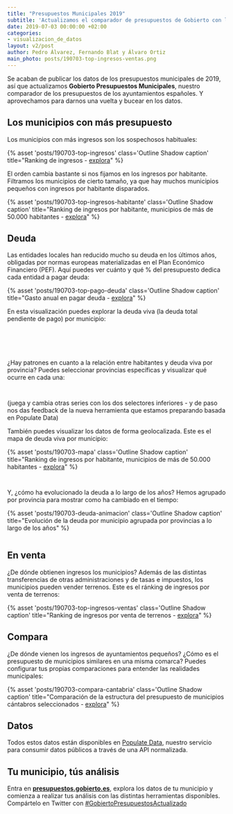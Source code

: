```yaml
---
title: "Presupuestos Municipales 2019"
subtitle: 'Actualizamos el comparador de presupuestos de Gobierto con los datos de 2019'
date: 2019-07-03 00:00:00 +02:00
categories:
- visualizacion_de_datos
layout: v2/post
author: Pedro Álvarez, Fernando Blat y Álvaro Ortiz
main_photo: posts/190703-top-ingresos-ventas.png
---
```


Se acaban de publicar los datos de los presupuestos municipales de 2019, así que actualizamos **Gobierto Presupuestos Municipales**, nuestro comparador de los presupuestos de los ayuntamientos españoles. Y aprovechamos para darnos una vuelta y bucear en los datos.

<script src="https://unpkg.com/vue"></script>
<script src="https://data-visualizer.populate.tools/dist/my-visualizer.min.js"></script>
<script src="https://data-visualizer.populate.tools/lib/connector.populate.umd.min.js"></script>

## Los municipios con más presupuesto

Los municipios con más ingresos son los sospechosos habituales:

{% asset 'posts/190703-top-ingresos' class='Outline Shadow caption' title="Ranking de ingresos - <a href='https://presupuestos.gobierto.es/ranking/2019/I/economic/amount?f%5Bper_inhabitant%5D%5Bfrom%5D=0&amp;f%5Bper_inhabitant%5D%5Bto%5D=20000&amp;f%5Bpopulation%5D%5Bfrom%5D=0&amp;f%5Bpopulation%5D%5Bto%5D=5000000&amp;f%5Btotal%5D%5Bfrom%5D=0&amp;f%5Btotal%5D%5Bto%5D=5000000000' target='blank'>explora</a>" %}

El orden cambia bastante si nos fijamos en los ingresos por habitante. Filtramos los municipios de cierto tamaño, ya que hay muchos municipios pequeños con ingresos por habitante disparados.

{% asset 'posts/190703-top-ingresos-habitante' class='Outline Shadow caption' title="Ranking de ingresos por habitante, municipios de más de 50.000 habitantes - <a href='https://presupuestos.gobierto.es/ranking/2019/I/economic/amount_per_inhabitant?&amp;f[population][from]=50000&amp;f[population][to]=5000000&amp;f[total][from]=0&amp;f[total][to]=5000000000&amp;f[per_inhabitant][from]=0&amp;f[per_inhabitant][to]=20000' target='blank'>explora</a>" %}


## Deuda

Las entidades locales han reducido mucho su deuda en los últimos años, obligadas por normas europeas materializadas en el Plan Económico Financiero (PEF). Aquí puedes ver cuánto y qué % del presupuesto dedica cada entidad a pagar deuda:

{% asset 'posts/190703-top-pago-deuda' class='Outline Shadow caption' title="Gasto anual en pagar deuda - <a href='https://presupuestos.gobierto.es/ranking/2019/G/functional/amount/0?f%5Bper_inhabitant%5D%5Bfrom%5D=0&amp;f%5Bper_inhabitant%5D%5Bto%5D=20000&amp;f%5Bpopulation%5D%5Bfrom%5D=0&amp;f%5Bpopulation%5D%5Bto%5D=5000000&amp;f%5Btotal%5D%5Bfrom%5D=0&amp;f%5Btotal%5D%5Bto%5D=5000000000#' target='blank'>explora</a>" %}

En esta visualización puedes explorar la deuda viva (la deuda total pendiente de pago) por municipio:

<div class="min_full_wide" style="margin-bottom: 6em; ">
  <my-visualizer id="visualizer-0"></my-visualizer>
</div>

¿Hay patrones en cuanto a la relación entre habitantes y deuda viva por provincia? Puedes seleccionar provincias específicas y visualizar qué ocurre en cada una:

<div class="min_full_wide" style="margin-bottom: 3em; ">
  <my-visualizer id="visualizer-1"></my-visualizer>
</div>

(juega y cambia otras series con los dos selectores inferiores - y de paso nos das feedback de la nueva herramienta que estamos preparando basada en Populate Data)


También puedes visualizar los datos de forma geolocalizada. Este es el mapa de deuda viva por municipio:

<div class="min_full_wide" style="margin-bottom: 3em; ">
{% asset 'posts/190703-mapa' class='Outline Shadow caption' title="Ranking de ingresos por habitante, municipios de más de 50.000 habitantes - <a href='https://presupuestos.gobierto.es/mapas/2019' target='blank'>explora</a>" %}
</div>


Y, ¿cómo ha evolucionado la deuda a lo largo de los años? Hemos agrupado por provincia para mostrar como ha cambiado en el tiempo:

<div class="min_full_wide" style="margin-bottom: 3em; ">
  {% asset 'posts/190703-deuda-animacion' class='Outline Shadow caption' title="Evolución de la deuda por municipio agrupada por provincias a lo largo de los años" %}
</div>



## En venta

¿De dónde obtienen ingresos los municipios? Además de las distintas transferencias de otras administraciones y de tasas e impuestos, los municipios pueden vender terrenos. Este es el ránking de ingresos por venta de terrenos:

{% asset 'posts/190703-top-ingresos-ventas' class='Outline Shadow caption' title="Ranking de ingresos por venta de terrenos - <a href='https://presupuestos.gobierto.es/ranking/2019/I/economic/amount/60?f%5Bper_inhabitant%5D%5Bfrom%5D=0&f%5Bper_inhabitant%5D%5Bto%5D=20000&f%5Bpopulation%5D%5Bfrom%5D=0&f%5Bpopulation%5D%5Bto%5D=5000000&f%5Btotal%5D%5Bfrom%5D=0&f%5Btotal%5D%5Bto%5D=5000000000' target='blank'>explora</a>" %}


## Compara

¿De dónde vienen los ingresos de ayuntamientos pequeños? ¿Cómo es el presupuesto de municipios similares en una misma comarca? Puedes configurar tus propias comparaciones para entender las realidades municipales:

{% asset 'posts/190703-compara-cantabria' class='Outline Shadow caption' title="Comparación de la estructura del presupuesto de municipios cántabros seleccionados - <a href='https://presupuestos.gobierto.es/compare/camaleno:cillorigo-de-liebana:pesaguero:potes:vega-de-liebana:cabezon-de-liebana/2018/G/functional' target='blank'>explora</a>" %}


## Datos

Todos estos datos están disponibles en <a href="https://populate.tools/data">Populate Data</a>, nuestro servicio para consumir datos públicos a través de una API normalizada.


## Tu municipio, tús análisis

Entra en <a href="https://presupuestos.gobierto.es"><strong>presupuestos.gobierto.es</strong></a>, explora los datos de tu municipio y comienza a realizar tus análisis con las distintas herramientas disponibles. Compártelo en Twitter con <a href="https://twitter.com/hashtag/Presupuestos2019">#GobiertoPresupuestosActualizado</a>



<script>
  var config0 = new Visualizer([
    {
      type: "Dispersion",
      defaults: {
        x: "ds-poblacion-municipal",
        y: "ds-deuda-municipal",
        range: 2018
      },
      aspectRatio: "1"
    }
  ]);
  var config1 = new Visualizer([
    {
      type: "Dispersion",
      defaults: {
        x: "ds-poblacion-municipal",
        y: "ds-deuda-municipal",
        range: 2018,
        aggregation: ["Madrid", "Barcelona", "Sevilla", "Valencia"]
      },
      aspectRatio: "1"
    }
  ]);



  document.getElementById("visualizer-0").config = config0;
  document.getElementById("visualizer-1").config = config1;
</script>
